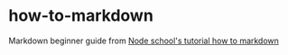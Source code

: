 # how-to-markdown
Markdown beginner guide from [Node school's tutorial how to markdown]((https://github.com/workshopper/how-to-markdown))

